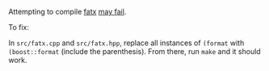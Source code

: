 Attempting to compile [fatx](https://sourceforge.net/projects/fatx/) [may fail](https://sourceforge.net/p/fatx/tickets/11/).

To fix:

In `src/fatx.cpp` and `src/fatx.hpp`, replace all instances of `(format` with `(boost::format` (include the parenthesis). From there, run `make` and it should work.
